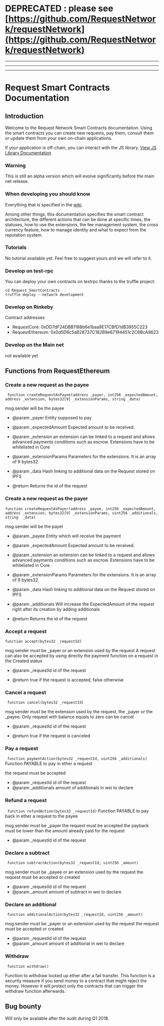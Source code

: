 # DEPRECATED : please see [https://github.com/RequestNetwork/requestNetwork](https://github.com/RequestNetwork/requestNetwork) 

-------------------------------------------------
-------------------------------------------------
-------------------------------------------------

# Request Smart Contracts Documentation 
## Introduction
Welcome to the Request Network Smart Contracts documentation. 
Using the smart contracts you can create new requests, pay them, consult them or update them from your own on-chain applications. 

If your application is off-chain, you can interact with the JS library. [View JS Library Documentation](https://github.com/RequestNetwork/requestNetwork.js) 

### Warning
This is still an alpha version which will evolve significantly before the main net release. 

### When developing you should know
Everything that is specified in the [wiki](https://github.com/RequestNetwork/Request/wiki).

Among other things, this documentation specifies the smart contract architecture, the different actions that can be done at specific times, the statuses, how to use the extensions, the fee management system, the cross currency feature, how to manage identity and what to expect from the reputation system.

### Tutorials
No tutorial available yet. Feel free to suggest yours and we will refer to it.

### Develop on test-rpc
You can deploy your own contracts on testrpc thanks to the truffle project:
```git clone https://github.com/RequestNetwork/Request_SmartContracts 
cd Request_SmartContracts 
truffle deploy --network development
```

### Develop on Rinkeby
Contract addresses
* RequestCore: 0xDD7dF24DBB1188b6e1baa9E17CBfD1dB3955C223
* RequestEthereum: 0x0d5D6c5aB28737C182B9e67194451c2C6BcA8623

### Develop on the Main net 
not available yet


## Functions from RequestEthereum
### Create a new request as the payee
` function createRequestAsPayee(address _payer, int256 _expectedAmount, address _extension, bytes32[9] _extensionParams, string _data)` 
 
msg.sender will be the payee
 
* @param _payer Entity supposed to pay
* @param _expectedAmount Expected amount to be received.
* @param _extension an extension can be linked to a request and allows advanced payments conditions such as escrow. Extensions have to be whitelisted in Core
* @param _extensionParams Parameters for the extensions. It is an array of 9 bytes32.
* @param _data Hash linking to additional data on the Request stored on IPFS

* @return Returns the id of the request 


### Create a new request as the payer
` function createRequestAsPayer(address _payee, int256 _expectedAmount, address _extension, bytes32[9] _extensionParams, uint256 _additionals, string  _data) `

msg.sender will be the payer
 
* @param _payee Entity which will receive the payment
* @param _expectedAmount Expected amount to be received.
* @param _extension an extension can be linked to a request and allows advanced payments conditions such as escrow. Extensions have to be whitelisted in Core
* @param _extensionParams Parameters for the extensions. It is an array of 9 bytes32.
* @param _data Hash linking to additional data on the Request stored on IPFS 
* @param _additionals Will increase the ExpectedAmount of the request right after its creation by adding additionals

* @return Returns the id of the request 


### Accept a request 
` function accept(bytes32 _requestId) ` 

msg.sender must be _payer or an extension used by the request
A request can also be accepted by using directly the payment function on a request in the Created status
 
* @param _requestId id of the request 
 
* @return true if the request is accepted, false otherwise



### Cancel a request
` function cancel(bytes32 _requestId)` 
 
msg.sender must be the extension used by the request, the _payer or the _payee.
Only request with balance equals to zero can be cancel
 
* @param _requestId id of the request 
 
* @return true if the request is canceled


### Pay a request
` function paymentAction(bytes32 _requestId, uint256 _additionals)` 
Function PAYABLE to pay in ether a request
 
the request must be accepted
 
* @param _requestId id of the request
* @param _additionals amount of additionals in wei to declare 


### Refund a request
` function refundAction(bytes32 _requestId)` 
Function PAYABLE to pay back in ether a request to the payee
 
msg.sender must be _payer
the request must be accepted
the payback must be lower than the amount already paid for the request
 
* @param _requestId id of the request


### Declare a subtract 
` function subtractAction(bytes32 _requestId, uint256 _amount)` 

 
msg.sender must be _payee or an extension used by the request
the request must be accepted or created
 
* @param _requestId id of the request
* @param _amount amount of subtract in wei to declare 

### Declare an additional
` function additionalAction(bytes32 _requestId, uint256 _amount)` 

msg.sender must be _payer or an extension used by the request
the request must be accepted or created
 
* @param _requestId id of the request
* @param _amount amount of additional in wei to declare 

### Withdraw
` function withdraw()` 

Function to withdraw locked up ether after a fail transfer. 
This function is a security measure if you send money to a contract that might reject the money. 
However it will protect only the contracts that can trigger the withdraw function afterwards.


## Bug bounty
Will only be available after the audit during Q1 2018.



